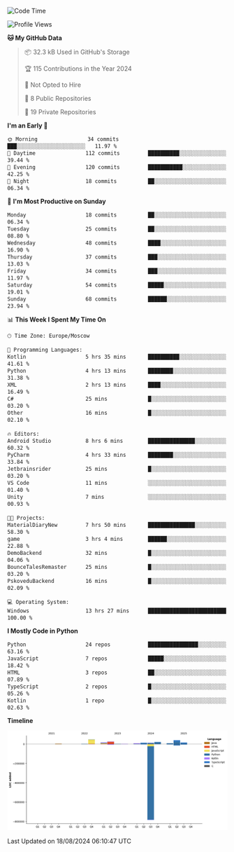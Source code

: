 <!--START_SECTION:waka-->
![Code Time](http://img.shields.io/badge/Code%20Time-466%20hrs%2014%20mins-blue)

![Profile Views](http://img.shields.io/badge/Profile%20Views-7-blue)

**🐱 My GitHub Data** 

> 📦 32.3 kB Used in GitHub's Storage 
 > 
> 🏆 115 Contributions in the Year 2024
 > 
> 🚫 Not Opted to Hire
 > 
> 📜 8 Public Repositories 
 > 
> 🔑 19 Private Repositories 
 > 
**I'm an Early 🐤** 

```text
🌞 Morning                34 commits          ███░░░░░░░░░░░░░░░░░░░░░░   11.97 % 
🌆 Daytime                112 commits         ██████████░░░░░░░░░░░░░░░   39.44 % 
🌃 Evening                120 commits         ███████████░░░░░░░░░░░░░░   42.25 % 
🌙 Night                  18 commits          ██░░░░░░░░░░░░░░░░░░░░░░░   06.34 % 
```
📅 **I'm Most Productive on Sunday** 

```text
Monday                   18 commits          ██░░░░░░░░░░░░░░░░░░░░░░░   06.34 % 
Tuesday                  25 commits          ██░░░░░░░░░░░░░░░░░░░░░░░   08.80 % 
Wednesday                48 commits          ████░░░░░░░░░░░░░░░░░░░░░   16.90 % 
Thursday                 37 commits          ███░░░░░░░░░░░░░░░░░░░░░░   13.03 % 
Friday                   34 commits          ███░░░░░░░░░░░░░░░░░░░░░░   11.97 % 
Saturday                 54 commits          █████░░░░░░░░░░░░░░░░░░░░   19.01 % 
Sunday                   68 commits          ██████░░░░░░░░░░░░░░░░░░░   23.94 % 
```


📊 **This Week I Spent My Time On** 

```text
🕑︎ Time Zone: Europe/Moscow

💬 Programming Languages: 
Kotlin                   5 hrs 35 mins       ██████████░░░░░░░░░░░░░░░   41.61 % 
Python                   4 hrs 13 mins       ████████░░░░░░░░░░░░░░░░░   31.38 % 
XML                      2 hrs 13 mins       ████░░░░░░░░░░░░░░░░░░░░░   16.49 % 
C#                       25 mins             █░░░░░░░░░░░░░░░░░░░░░░░░   03.20 % 
Other                    16 mins             █░░░░░░░░░░░░░░░░░░░░░░░░   02.10 % 

🔥 Editors: 
Android Studio           8 hrs 6 mins        ███████████████░░░░░░░░░░   60.32 % 
PyCharm                  4 hrs 33 mins       ████████░░░░░░░░░░░░░░░░░   33.84 % 
Jetbrainsrider           25 mins             █░░░░░░░░░░░░░░░░░░░░░░░░   03.20 % 
VS Code                  11 mins             ░░░░░░░░░░░░░░░░░░░░░░░░░   01.40 % 
Unity                    7 mins              ░░░░░░░░░░░░░░░░░░░░░░░░░   00.93 % 

🐱‍💻 Projects: 
MaterialDiaryNew         7 hrs 50 mins       ███████████████░░░░░░░░░░   58.30 % 
game                     3 hrs 4 mins        ██████░░░░░░░░░░░░░░░░░░░   22.88 % 
DemoBackend              32 mins             █░░░░░░░░░░░░░░░░░░░░░░░░   04.06 % 
BounceTalesRemaster      25 mins             █░░░░░░░░░░░░░░░░░░░░░░░░   03.20 % 
PskoveduBackend          16 mins             █░░░░░░░░░░░░░░░░░░░░░░░░   02.09 % 

💻 Operating System: 
Windows                  13 hrs 27 mins      █████████████████████████   100.00 % 
```

**I Mostly Code in Python** 

```text
Python                   24 repos            ████████████████░░░░░░░░░   63.16 % 
JavaScript               7 repos             █████░░░░░░░░░░░░░░░░░░░░   18.42 % 
HTML                     3 repos             ██░░░░░░░░░░░░░░░░░░░░░░░   07.89 % 
TypeScript               2 repos             █░░░░░░░░░░░░░░░░░░░░░░░░   05.26 % 
Kotlin                   1 repo              █░░░░░░░░░░░░░░░░░░░░░░░░   02.63 % 
```



**Timeline**

![Lines of Code chart](https://raw.githubusercontent.com/adlemx/adlemx/main/assets/bar_graph.png)


 Last Updated on 18/08/2024 06:10:47 UTC
<!--END_SECTION:waka-->
